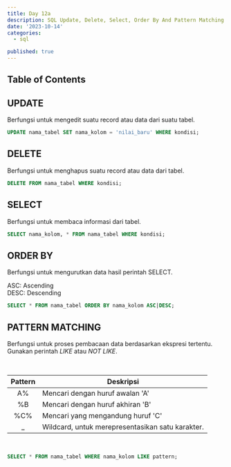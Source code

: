 ```yaml
---
title: Day 12a
description: SQL Update, Delete, Select, Order By And Pattern Matching
date: '2023-10-14'
categories:
  - sql

published: true
---
```


## Table of Contents

## UPDATE

Berfungsi untuk mengedit suatu record atau data dari suatu tabel.

```sql
UPDATE nama_tabel SET nama_kolom = 'nilai_baru' WHERE kondisi;
```

## DELETE

Berfungsi untuk menghapus suatu record atau data dari tabel.

```sql
DELETE FROM nama_tabel WHERE kondisi;
```

## SELECT

Berfungsi untuk membaca informasi dari tabel.

```sql
SELECT nama_kolom, * FROM nama_tabel WHERE kondisi;
```

## ORDER BY

Berfungsi untuk mengurutkan data hasil perintah SELECT.

ASC: Ascending  
DESC: Descending

```sql
SELECT * FROM nama_tabel ORDER BY nama_kolom ASC|DESC;
```

## PATTERN MATCHING

Berfungsi untuk proses pembacaan data berdasarkan ekspresi tertentu. Gunakan perintah _LIKE_ atau _NOT LIKE_.

<br />

| Pattern | Deskripsi                                        |
| :-----: | ------------------------------------------------ |
|   A%    | Mencari dengan huruf awalan 'A'                  |
|   %B    | Mencari dengan huruf akhiran 'B'                 |
|   %C%   | Mencari yang mengandung huruf 'C'                |
|   \_    | Wildcard, untuk merepresentasikan satu karakter. |

<br />

```sql
SELECT * FROM nama_tabel WHERE nama_kolom LIKE pattern;
```
